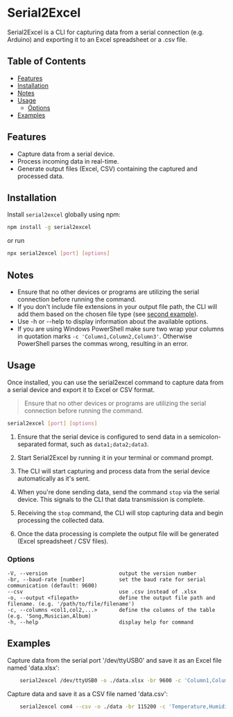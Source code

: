 # Serial2Excel

Serial2Excel is a CLI for capturing data from a serial connection (e.g. Arduino) and exporting it to an Excel spreadsheet or a .csv file.

## Table of Contents

- [Features](#features)
- [Installation](#installation)
- [Notes](#notes)
- [Usage](#usage)
  - [Options](#options)
- [Examples](#examples)

## Features

- Capture data from a serial device.
- Process incoming data in real-time.
- Generate output files (Excel, CSV) containing the captured and processed data.

## Installation

Install `serial2excel` globally using npm:

```bash
npm install -g serial2excel
```

or run

```bash
npx serial2excel [port] [options]
```

## Notes

- Ensure that no other devices or programs are utilizing the serial connection before running the command.
- If you don't include file extensions in your output file path, the CLI will add them based on the chosen file type (see [second example](#examples)).
- Use -h or --help to display information about the available options.
- If you are using Windows PowerShell make sure two wrap your columns in quotation marks `-c 'Column1,Column2,Column3'`. Otherwise PowerShell parses the commas wrong, resulting in an error.

## Usage

Once installed, you can use the serial2excel command to capture data from a serial device and export it to Excel or CSV format.

> Ensure that no other devices or programs are utilizing the serial connection before running the command.

```bash
serial2excel [port] [options]
```

1. Ensure that the serial device is configured to send data in a semicolon-separated format, such as `data1;data2;data3`.

2. Start Serial2Excel by running it in your terminal or command prompt.

3. The CLI will start capturing and process data from the serial device automatically as it's sent.

4. When you're done sending data, send the command `stop` via the serial device. This signals to the CLI that data transmission is complete.

5. Receiving the `stop` command, the CLI will stop capturing data and begin processing the collected data.

6. Once the data processing is complete the output file will be generated (Excel spreadsheet / CSV files).

### Options

```
-V, --version                       output the version number
-br, --baud-rate [number]           set the baud rate for serial communication (default: 9600)
--csv                               use .csv instead of .xlsx
-o, --output <filepath>             define the output file path and filename. (e.g. '/path/to/file/filename')
-c, --columns <col1,col2,...>       define the columns of the table (e.g. 'Song,Musician,Album)
-h, --help                          display help for command
```

## Examples

Capture data from the serial port '/dev/ttyUSB0' and save it as an Excel file named 'data.xlsx':

```bash
    serial2excel /dev/ttyUSB0 -o ./data.xlsx -br 9600 -c 'Column1,Column2,Column3'
```

Capture data and save it as a CSV file named 'data.csv':

```bash
    serial2excel com4 --csv -o ./data -br 115200 -c 'Temperature,Humidity,Pressure'
```
